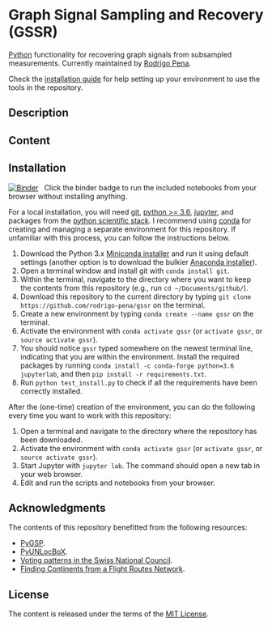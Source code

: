 # Graph Signal Sampling and Recovery (GSSR)

[Python][python] functionality for recovering graph signals from subsampled measurements. Currently maintained by [Rodrigo Pena](https://rodrigo-pena.github.io).

Check the [installation guide](#installation) for help setting up your environment to use the tools in the repository.


## Description



## Content


[numerical-tour]: https://nbviewer.jupyter.org/github/rodrigo-pena/gssr/blob/outputs/phd-thesis/numerical-tour.ipynb


## Installation

[![Binder](https://mybinder.org/badge.svg)][binder]
&nbsp; Click the binder badge to run the included notebooks from your browser without installing anything.

[binder]: https://mybinder.org/v2/gh/rodrigo-pena/gssr/master?urlpath=lab

For a local installation, you will need [git], [python >= 3.6][python], [jupyter], and packages from the [python scientific stack][scipy]. I recommend using [conda] for creating and managing a separate environment for this repository. If unfamiliar with this process, you can follow the instructions below.

1. Download the Python 3.x [Miniconda installer][miniconda] and run it using default settings (another option is to download the bulkier [Anaconda installer][anaconda]).
1. Open a terminal window and install git with `conda install git`.
1. Within the terminal, navigate to the directory where you want to keep the contents from this repository (e.g., run `cd ~/Documents/github/`).
1. Download this repository to the current directory by typing `git clone https://github.com/rodrigo-pena/gssr` on the terminal.
1. Create a new environment by typing `conda create --name gssr` on the terminal.
1. Activate the environment with `conda activate gssr` (or `activate gssr`, or `source activate gssr`).
1. You should notice `gssr` typed somewhere on the newest terminal line, indicating that you are within the environment. Install the required packages by running `conda install -c conda-forge python=3.6 jupyterlab`, and then `pip install -r requirements.txt`.
1. Run `python test_install.py` to check if all the requirements have been correctly installed.

After the (one-time) creation of the environment, you can do the following every time you want to work with this repository:

1. Open a terminal and navigate to the directory where the repository has been downloaded.
1. Activate the environment with `conda activate gssr` (or `activate gssr`, or `source activate gssr`).
1. Start Jupyter with `jupyter lab`. The command should open a new tab in your web browser.
1. Edit and run the scripts and notebooks from your browser.


## Acknowledgments

The contents of this repository benefitted from the following resources:

* [PyGSP][pygsp].
* [PyUNLocBoX][pyunlocbox].
* [Voting patterns in the Swiss National Council][swiss_council].
* [Finding Continents from a Flight Routes Network][flight_routes].


## License

The content is released under the terms of the [MIT License](LICENSE.txt).


[anaconda]: https://www.anaconda.com/distribution/
[conda]: https://conda.io
[flight_routes]: https://github.com/franckdess/NTDS_Project
[git]: https://git-scm.com
[jupyter]: https://jupyter.org/
[miniconda]: https://conda.io/miniconda.html
[pygsp]: https://github.com/epfl-lts2/pygsp
[python]: https://www.python.org
[pyunlocbox]: https://github.com/epfl-lts2/pyunlocbox
[scipy]: https://www.scipy.org
[swiss_council]: https://github.com/nikolaiorgland/conseil_national
